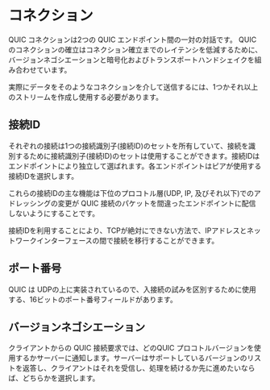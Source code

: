 # コネクション

QUIC コネクションは2つの QUIC エンドポイント間の一対の対話です。 QUIC のコネクションの確立はコネクション確立までのレイテンシを低減するために、バージョンネゴシエーションと暗号化およびトランスポートハンドシェイクを組み合わせています。

実際にデータをそのようなコネクションを介して送信するには、1つかそれ以上のストリームを作成し使用する必要があります。

## 接続ID

それぞれの接続は1つの接続識別子(接続ID)のセットを所有していて、接続を識別するために接続識別子(接続ID)のセットは使用することができます。接続IDはエンドポイントにより独立して選ばれます。各エンドポイントはピアが使用する接続IDを選択します。

これらの接続IDの主な機能は下位のプロコトル層(UDP, IP, 及びそれ以下)でのアドレッシングの変更が QUIC 接続のパケットを間違ったエンドポイントに配信しないようにすることです。

接続IDを利用することにより、TCPが絶対にできない方法で、IPアドレスとネットワークインターフェースの間で接続を移行することができます。 

## ポート番号

QUIC は UDPの上に実装されているので、入接続の試みを区別するために使用する、16ビットのポート番号フィールドがあります。

## バージョンネゴシエーション

クライアントからの QUIC 接続要求では、どのQUIC プロコトルバージョンを使用するかサーバーに通知します。サーバーはサポートしているバージョンのリストを返答し、クライアントはそれを受信し、処理を続けるか先に進めたいならば、どちらかを選択します。